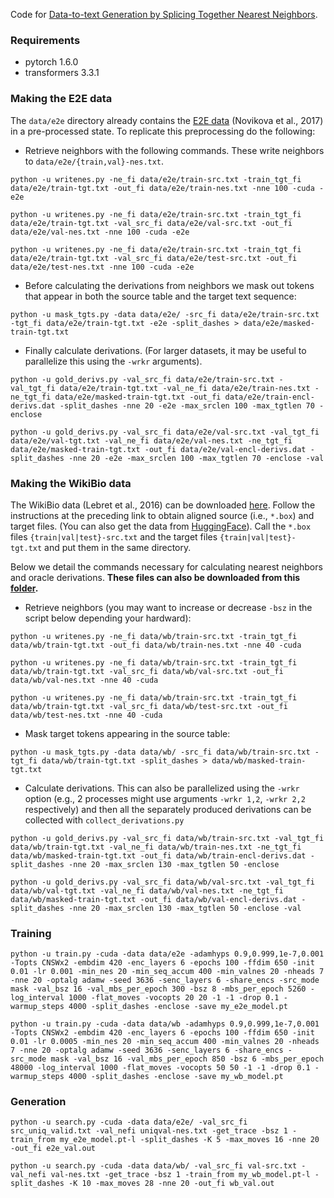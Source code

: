 Code for [Data-to-text Generation by Splicing Together Nearest Neighbors](https://arxiv.org/pdf/2101.08248.pdf).


### Requirements
- pytorch 1.6.0
- transformers 3.3.1

### Making the E2E data
The `data/e2e` directory already contains the [E2E data](https://github.com/tuetschek/e2e-dataset) (Novikova et al., 2017) in a pre-processed state. To replicate this preprocessing do the following:

- Retrieve neighbors with the following commands. These write neighbors to `data/e2e/{train,val}-nes.txt`.
```
python -u writenes.py -ne_fi data/e2e/train-src.txt -train_tgt_fi data/e2e/train-tgt.txt -out_fi data/e2e/train-nes.txt -nne 100 -cuda -e2e
```

```
python -u writenes.py -ne_fi data/e2e/train-src.txt -train_tgt_fi data/e2e/train-tgt.txt -val_src_fi data/e2e/val-src.txt -out_fi data/e2e/val-nes.txt -nne 100 -cuda -e2e
```

```
python -u writenes.py -ne_fi data/e2e/train-src.txt -train_tgt_fi data/e2e/train-tgt.txt -val_src_fi data/e2e/test-src.txt -out_fi data/e2e/test-nes.txt -nne 100 -cuda -e2e
```

- Before calculating the derivations from neighbors we mask out tokens that appear in both the source table and the target text sequence:
```
python -u mask_tgts.py -data data/e2e/ -src_fi data/e2e/train-src.txt -tgt_fi data/e2e/train-tgt.txt -e2e -split_dashes > data/e2e/masked-train-tgt.txt
```


- Finally calculate derivations. (For larger datasets, it may be useful to parallelize this using the `-wrkr` arguments).
```
python -u gold_derivs.py -val_src_fi data/e2e/train-src.txt -val_tgt_fi data/e2e/train-tgt.txt -val_ne_fi data/e2e/train-nes.txt -ne_tgt_fi data/e2e/masked-train-tgt.txt -out_fi data/e2e/train-encl-derivs.dat -split_dashes -nne 20 -e2e -max_srclen 100 -max_tgtlen 70 -enclose
```

```
python -u gold_derivs.py -val_src_fi data/e2e/val-src.txt -val_tgt_fi data/e2e/val-tgt.txt -val_ne_fi data/e2e/val-nes.txt -ne_tgt_fi data/e2e/masked-train-tgt.txt -out_fi data/e2e/val-encl-derivs.dat -split_dashes -nne 20 -e2e -max_srclen 100 -max_tgtlen 70 -enclose -val
```

### Making the WikiBio data
The WikiBio data (Lebret et al., 2016) can be downloaded [here](https://rlebret.github.io/wikipedia-biography-dataset/). Follow the instructions at the preceding link to obtain aligned source (i.e., `*.box`) and target files. (You can also get the data from [HuggingFace](https://huggingface.co/datasets/wiki_bio)). Call the `*.box` files `{train|val|test}-src.txt` and the target files `{train|val|test}-tgt.txt` and put them in the same directory.

Below we detail the commands necessary for calculating nearest neighbors and oracle derivations. **These files can also be downloaded from this [folder](https://drive.google.com/drive/folders/1xtO5_yyjZWOLHcY5Wyr6fIUZrC1bq0BV?usp=sharing).**


- Retrieve neighbors (you may want to increase or decrease `-bsz` in the script below depending your hardward):
```
python -u writenes.py -ne_fi data/wb/train-src.txt -train_tgt_fi data/wb/train-tgt.txt -out_fi data/wb/train-nes.txt -nne 40 -cuda
```

```
python -u writenes.py -ne_fi data/wb/train-src.txt -train_tgt_fi data/wb/train-tgt.txt -val_src_fi data/wb/val-src.txt -out_fi data/wb/val-nes.txt -nne 40 -cuda
```

```
python -u writenes.py -ne_fi data/wb/train-src.txt -train_tgt_fi data/wb/train-tgt.txt -val_src_fi data/wb/test-src.txt -out_fi data/wb/test-nes.txt -nne 40 -cuda
```

- Mask target tokens appearing in the source table:
```
python -u mask_tgts.py -data data/wb/ -src_fi data/wb/train-src.txt -tgt_fi data/wb/train-tgt.txt -split_dashes > data/wb/masked-train-tgt.txt
```

- Calculate derivations. This can also be parallelized using the `-wrkr` option (e.g., 2 processes might use arguments `-wrkr 1,2`, `-wrkr 2,2` respectively) and then all the separately produced derivations can be collected with `collect_derivations.py`

```
python -u gold_derivs.py -val_src_fi data/wb/train-src.txt -val_tgt_fi data/wb/train-tgt.txt -val_ne_fi data/wb/train-nes.txt -ne_tgt_fi data/wb/masked-train-tgt.txt -out_fi data/wb/train-encl-derivs.dat -split_dashes -nne 20 -max_srclen 130 -max_tgtlen 50 -enclose
```

```
python -u gold_derivs.py -val_src_fi data/wb/val-src.txt -val_tgt_fi data/wb/val-tgt.txt -val_ne_fi data/wb/val-nes.txt -ne_tgt_fi data/wb/masked-train-tgt.txt -out_fi data/wb/val-encl-derivs.dat -split_dashes -nne 20 -max_srclen 130 -max_tgtlen 50 -enclose -val
```

### Training

```
python -u train.py -cuda -data data/e2e -adamhyps 0.9,0.999,1e-7,0.001 -Topts CNSWx2 -embdim 420 -enc_layers 6 -epochs 100 -ffdim 650 -init 0.01 -lr 0.001 -min_nes 20 -min_seq_accum 400 -min_valnes 20 -nheads 7 -nne 20 -optalg adamw -seed 3636 -senc_layers 6 -share_encs -src_mode mask -val_bsz 16 -val_mbs_per_epoch 300 -bsz 8 -mbs_per_epoch 5260 -log_interval 1000 -flat_moves -vocopts 20 20 -1 -1 -drop 0.1 -warmup_steps 4000 -split_dashes -enclose -save my_e2e_model.pt
```

```
python -u train.py -cuda -data data/wb -adamhyps 0.9,0.999,1e-7,0.001 -Topts CNSWx2 -embdim 420 -enc_layers 6 -epochs 100 -ffdim 650 -init 0.01 -lr 0.0005 -min_nes 20 -min_seq_accum 400 -min_valnes 20 -nheads 7 -nne 20 -optalg adamw -seed 3636 -senc_layers 6 -share_encs -src_mode mask -val_bsz 16 -val_mbs_per_epoch 850 -bsz 6 -mbs_per_epoch 48000 -log_interval 1000 -flat_moves -vocopts 50 50 -1 -1 -drop 0.1 -warmup_steps 4000 -split_dashes -enclose -save my_wb_model.pt
```

### Generation

```
python -u search.py -cuda -data data/e2e/ -val_src_fi src_uniq_valid.txt -val_nefi uniqval-nes.txt -get_trace -bsz 1 -train_from my_e2e_model.pt-l -split_dashes -K 5 -max_moves 16 -nne 20 -out_fi e2e_val.out
```

```
python -u search.py -cuda -data data/wb/ -val_src_fi val-src.txt -val_nefi val-nes.txt -get_trace -bsz 1 -train_from my_wb_model.pt-l -split_dashes -K 10 -max_moves 28 -nne 20 -out_fi wb_val.out
```
